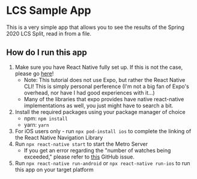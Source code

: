 # LCS Sample App
This is a very simple app that allows you to see the results of the Spring 2020 LCS Split, read in from a file.

## How do I run this app
1. Make sure you have React Native fully set up.  If this is not the case, please go [here](https://reactnative.dev/docs/environment-setup)!
    * Note: This tutorial does not use Expo, but rather the React Native CLI!  This is simply personal perference (I'm not a big fan of Expo's overhead, nor have I had good experiences with it...)
    * Many of the libraries that expo provides have native react-native implementations as well, you just might have to search a bit.
2. Install the required packages using your package manager of choice
    * npm: ```npm install```
    * yarn: ```yarn```
3. For iOS users only - run ```npx pod-install ios``` to complete the linking of the React Native Navigation Library
4. Run ```npx react-native start``` to start the Metro Server
    * If you get an error regarding the "number of watches being exceeded," please refer to [this](https://github.com/guard/listen/wiki/Increasing-the-amount-of-inotify-watchers) GitHub issue.
5. Run ```npx react-native run-android``` or ```npx react-native run-ios``` to run this app on your target platform
